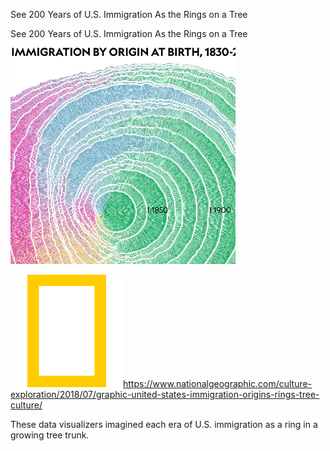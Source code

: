 See 200 Years of U.S. Immigration As the Rings on a Tree

See 200 Years of U.S. Immigration As the Rings on a Tree
![](../_resources/d6a0934c3d10cc9f07418681bdaf3026.png)

![](../_resources/3e03e3f20d4c5a3c5fdacf83672b9a8a.png)https://www.nationalgeographic.com/culture-exploration/2018/07/graphic-united-states-immigration-origins-rings-tree-culture/

These data visualizers imagined each era of U.S. immigration as a ring in a growing tree trunk.